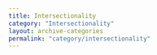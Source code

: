 ```yaml
---
title: Intersectionality
category: "Intersectionality"
layout: archive-categories
permalink: "category/intersectionality"
---
```

